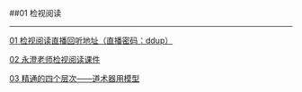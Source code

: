##01 检视阅读

----------

[01 检视阅读直播回听地址（直播密码：ddup）](https://app.luojishiyan.com/chatroom?appid=fNmmBN6qQqxP&chatid=pSNBJJBSmgQQ)

[02 永澄老师检视阅读课件](http://mubu.io/doc/9qcZmAv9B)

[03 精通的四个层次——道术器用模型](http://blog.hiddenwangcc.com/archives/2615)
